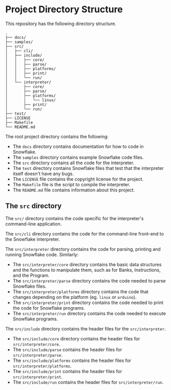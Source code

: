 # Project Directory Structure

This repository has the following directory structure.

```
.
├── docs/
├── samples/
├── src/
│   ├── cli/
│   ├── include/
│   │   ├── core/
│   │   ├── parse/
│   │   ├── platforms/
│   │   ├── print/
│   │   └── run/
│   └── interpreter/
│       ├── core/
│       ├── parse/
│       ├── platforms/
│       │   └── linux/
│       ├── print/
│       └── run/
├── test/
├── LICENSE
├── Makefile
└── README.md
```

The root project directory contains the following:
* The `docs` directory contains documentation for how to code in Snowflake.
* The `samples` directory contains example Snowflake code files.
* The `src` directory contains all the code for the interpreter. 
* The `test` directory contains Snowflake files that test that the interpreter
  itself doesn't have any bugs.
* The `LICENSE` file contains the copyright license for the project.
* The `Makefile` file is the script to compile the interpreter.
* The `README.md` file contains information about this project.

## The `src` directory

The `src/` directory contains the code specific for the interpreter's
command-line application.

The `src/cli` directory contains the code for the command-line front-end
to the Snowflake interpreter.

The `src/interpreter` directory contains the code for parsing, printing and
running Snowflake code. Similarly:
* The `src/interpreter/core` directory contains the basic data structures and 
  the functions to manipulate them, such as for Banks, Instructions, and the Program.
* The `src/interpreter/parse` directory contains the code needed to parse
  Snowflake files.
* The `src/interpreter/platforms` directory contains the code that changes depending
  on the platform (eg. `linux` or `arduino`).
* The `src/interpreter/print` directory contains the code needed to print the code
  for Snowflake programs.
* The `src/interpreter/run` directory contains the code needed to execute Snowflake
  programs.

The `src/include` directory contains the header files for the `src/interpreter`.
* The `src/include/core` directory contains the header files for
  `src/interpreter/core`.
* The `src/include/parse` contains the header files for 
  `src/interpreter/parse`.
* The `src/include/platforms` contains the header files for 
  `src/interpreter/platforms`.
* The `src/include/print` contains the header files for 
  `src/interpreter/print`.
* The `src/include/run` contains the header files for 
  `src/interpreter/run`.